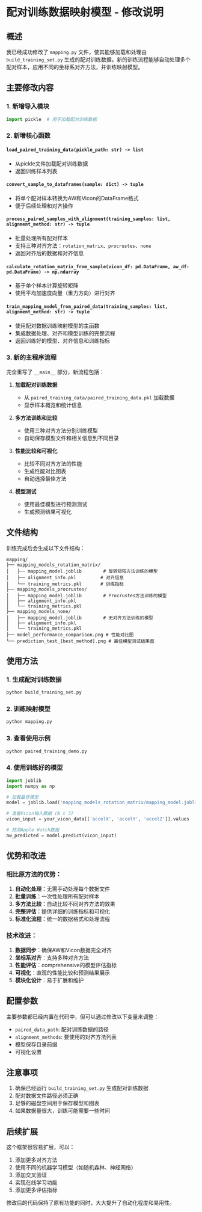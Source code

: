 # 配对训练数据映射模型 - 修改说明

## 概述

我已经成功修改了 `mapping.py` 文件，使其能够加载和处理由 `build_training_set.py` 生成的配对训练数据。新的训练流程能够自动处理多个配对样本，应用不同的坐标系对齐方法，并训练映射模型。

## 主要修改内容

### 1. 新增导入模块
```python
import pickle  # 用于加载配对训练数据
```

### 2. 新增核心函数

#### `load_paired_training_data(pickle_path: str) -> list`
- 从pickle文件加载配对训练数据
- 返回训练样本列表

#### `convert_sample_to_dataframes(sample: dict) -> tuple`
- 将单个配对样本转换为AW和Vicon的DataFrame格式
- 便于后续处理和对齐操作

#### `process_paired_samples_with_alignment(training_samples: list, alignment_method: str) -> tuple`
- 批量处理所有配对样本
- 支持三种对齐方法：`rotation_matrix`、`procrustes`、`none`
- 返回对齐后的数据和对齐信息

#### `calculate_rotation_matrix_from_sample(vicon_df: pd.DataFrame, aw_df: pd.DataFrame) -> np.ndarray`
- 基于单个样本计算旋转矩阵
- 使用平均加速度向量（重力方向）进行对齐

#### `train_mapping_model_from_paired_data(training_samples: list, alignment_method: str) -> tuple`
- 使用配对数据训练映射模型的主函数
- 集成数据处理、对齐和模型训练的完整流程
- 返回训练好的模型、对齐信息和训练指标

### 3. 新的主程序流程

完全重写了 `__main__` 部分，新流程包括：

1. **加载配对训练数据**
   - 从 `paired_training_data/paired_training_data.pkl` 加载数据
   - 显示样本概览和统计信息

2. **多方法训练和比较**
   - 使用三种对齐方法分别训练模型
   - 自动保存模型文件和相关信息到不同目录

3. **性能比较和可视化**
   - 比较不同对齐方法的性能
   - 生成性能对比图表
   - 自动选择最佳方法

4. **模型测试**
   - 使用最佳模型进行预测测试
   - 生成预测结果可视化

## 文件结构

训练完成后会生成以下文件结构：

```
mapping/
├── mapping_models_rotation_matrix/
│   ├── mapping_model.joblib        # 旋转矩阵方法训练的模型
│   ├── alignment_info.pkl         # 对齐信息
│   └── training_metrics.pkl       # 训练指标
├── mapping_models_procrustes/
│   ├── mapping_model.joblib        # Procrustes方法训练的模型
│   ├── alignment_info.pkl
│   └── training_metrics.pkl
├── mapping_models_none/
│   ├── mapping_model.joblib        # 无对齐方法训练的模型
│   ├── alignment_info.pkl
│   └── training_metrics.pkl
├── model_performance_comparison.png # 性能对比图
└── prediction_test_[best_method].png # 最佳模型测试结果图
```

## 使用方法

### 1. 生成配对训练数据
```bash
python build_training_set.py
```

### 2. 训练映射模型
```bash
python mapping.py
```

### 3. 查看使用示例
```bash
python paired_training_demo.py
```

### 4. 使用训练好的模型
```python
import joblib
import numpy as np

# 加载最佳模型
model = joblib.load('mapping_models_rotation_matrix/mapping_model.joblib')

# 准备Vicon输入数据 (N x 3)
vicon_input = your_vicon_data[['accelX', 'accelY', 'accelZ']].values

# 预测Apple Watch数据
aw_predicted = model.predict(vicon_input)
```

## 优势和改进

### 相比原方法的优势：

1. **自动化处理**：无需手动处理每个数据文件
2. **批量训练**：一次性处理所有配对样本
3. **多方法比较**：自动比较不同对齐方法的效果
4. **完整评估**：提供详细的训练指标和可视化
5. **标准化流程**：统一的数据格式和处理流程

### 技术改进：

1. **数据同步**：确保AW和Vicon数据完全对齐
2. **坐标系对齐**：支持多种对齐方法
3. **性能评估**：comprehensive的模型评估指标
4. **可视化**：直观的性能比较和预测结果展示
5. **模块化设计**：易于扩展和维护

## 配置参数

主要参数都已经内置在代码中，但可以通过修改以下变量来调整：

- `paired_data_path`: 配对训练数据的路径
- `alignment_methods`: 要使用的对齐方法列表
- 模型保存目录前缀
- 可视化设置

## 注意事项

1. 确保已经运行 `build_training_set.py` 生成配对训练数据
2. 配对数据文件路径必须正确
3. 足够的磁盘空间用于保存模型和图表
4. 如果数据量很大，训练可能需要一些时间

## 后续扩展

这个框架很容易扩展，可以：

1. 添加更多对齐方法
2. 使用不同的机器学习模型（如随机森林、神经网络）
3. 添加交叉验证
4. 实现在线学习功能
5. 添加更多评估指标

修改后的代码保持了原有功能的同时，大大提升了自动化程度和易用性。
